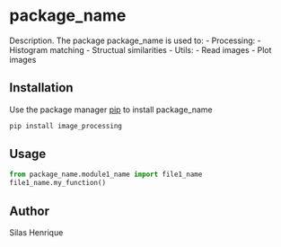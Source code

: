 # package_name

Description. 
The package package_name is used to:
	- Processing:
        - Histogram matching
        - Structual similarities
	- Utils:
        - Read images
        - Plot images

## Installation

Use the package manager [pip](https://pip.pypa.io/en/stable/) to install package_name

```bash
pip install image_processing
```

## Usage

```python
from package_name.module1_name import file1_name
file1_name.my_function()
```

## Author
Silas Henrique
